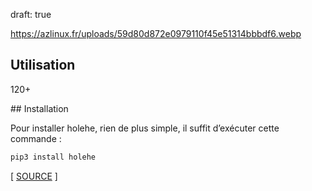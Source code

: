 draft: true


https://azlinux.fr/uploads/59d80d872e0979110f45e51314bbbdf6.webp


## Utilisation

120+

## Installation

Pour installer holehe, rien de plus simple, il suffit d’exécuter cette commande :

```bash
pip3 install holehe
```

[ [SOURCE](https://github.com/megadose/holehe) ]
